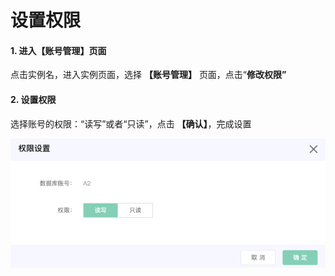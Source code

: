 # 设置权限

#### 1. 进入【账号管理】页面

点击实例名，进入实例页面，选择 **【账号管理】** 页面，点击“**修改权限”**

#### 2. 设置权限

选择账号的权限：“读写”或者“只读”，点击 **【确认】**，完成设置

![修改权限](../../../../../image/JCHDB/set-privilege.png)
